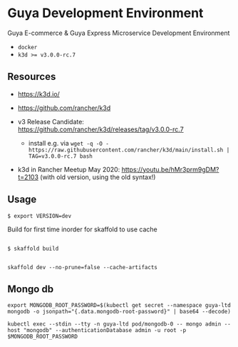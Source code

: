 # Guya Development Environment

Guya E-commerce &amp; Guya Express Microservice Development Environment

- `docker`
- `k3d >= v3.0.0-rc.7`

## Resources

- https://k3d.io/
- https://github.com/rancher/k3d
- v3 Release Candidate: https://github.com/rancher/k3d/releases/tag/v3.0.0-rc.7
  - install e.g. via `wget -q -O - https://raw.githubusercontent.com/rancher/k3d/main/install.sh | TAG=v3.0.0-rc.7 bash`
  
- k3d in Rancher Meetup May 2020: https://youtu.be/hMr3prm9gDM?t=2103 (with old version, using the old syntax!)

## Usage
```
$ export VERSION=dev
```

Build for first time inorder for skaffold to use cache
```

$ skaffold build

```

```

skaffold dev --no-prune=false --cache-artifacts

```

## Mongo db

```
export MONGODB_ROOT_PASSWORD=$(kubectl get secret --namespace guya-ltd mongodb -o jsonpath="{.data.mongodb-root-password}" | base64 --decode)
```

```
kubectl exec --stdin --tty -n guya-ltd pod/mongodb-0 -- mongo admin --host "mongodb" --authenticationDatabase admin -u root -p $MONGODB_ROOT_PASSWORD
```